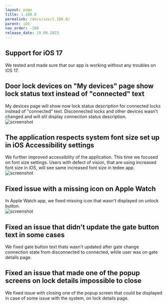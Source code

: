 ```yaml
---
layout: page
title: 1.180.0
permalink: /docs/ios/1.180.0/
parent: iOS
nav_order: -180
release_date: 19.09.2023
---
```


## Support for iOS 17
We tested and made sure that our app is working without any troubles on iOS 17.

## Door lock devices on "My devices" page show lock status text instead of "connected" text
My devices page will show now lock status description for connected locks instead of "connected" text. Disconnected locks and other devices wasn't changed and will stil display connection status description.\
![screenshot](/tedee-release-notes/docs/ios/assets/1.180.0-my-devices.png)

## The application respects system font size set up in iOS Accessibility settings
We further improved accessibility of the application. This time we focused on font size settings. Users with defect of vision, that are using increased font size in iOS, will see same increased font size in tedee app.\
![screenshot](/tedee-release-notes/docs/ios/assets/1.180.0-font-size.png)

## Fixed issue with a missing icon on Apple Watch
In Apple Watch app, we fixed missing icon that wasn't displayed on unlock button.\
![screenshot](/tedee-release-notes/docs/ios/assets/1.180.0-watch-os.png)

## Fixed an issue that didn't update the gate button text in some cases
We fixed gate button text thats wasn't updated after gate change connection state from disconnected to connected, while user was on gate details page.

## Fixed an issue that made one of the popup screens on lock details impossible to close
We fixed issue with closing one of the popup screen that could be displayed in case of some issue with the system, on lock details page.

